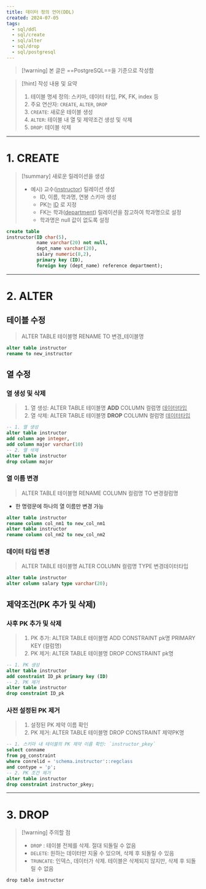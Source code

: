 ```yaml
---
title: 데이터 정의 언어(DDL)
created: 2024-07-05
tags:
  - sql/ddl
  - sql/create
  - sql/alter
  - sql/drop
  - sql/postgresql
---
```

> [!warning] 본 글은 ==PostgreSQL==을 기준으로 작성함

> [!hint] 작성 내용 및 요약
> 1. 테이블 명세 정의: 스키마, 데이터 타입, PK, FK, index 등
> 2. 주요 연산자: `CREATE`, `ALTER`, `DROP`
> 	1. `CREATE`: 새로운 테이블 생성
> 	2. `ALTER`: 테이블 내 열 및 제약조건 생성 및 삭제
> 	3. `DROP`: 테이블 삭제

---
# 1. CREATE
> [!summary] 새로운 릴레이션을 생성
> - 예시) 교수(<u>instructor</u>) 릴레이션 생성
> 	- ID, 이름, 학과명, 연봉 스키마 생성
> 	- PK는 <u>ID</u> 로 지정
> 	- FK는 학과(<u>department</u>) 릴레이션을 참고하여 학과명으로 설정
> 	- 학과명은 null 값이 없도록 설정

```sql
create table 
instructor(ID char(5),
		   name varchar(20) not null,
		   dept_name varchar(20),
		   salary numeric(8,2),
		   primary key (ID),
		   foreign key (dept_name) reference department);
```
---
# 2. ALTER
## 테이블 수정
> ALTER TABLE 테이블명 RENAME TO 변경_테이블명
```sql
alter table instructor
rename to new_instructor
```
## 열 수정
### 열 생성 및 삭제
> 1. 열 생성: ALTER TABLE 테이블명 **ADD** COLUMN 컬럼명 <u>데이터타입</u>
> 2. 열 삭제: ALTER TABLE 테이블명 **DROP** COLUMN 컬럼명 <u>데이터타입</u>

```sql
-- 1. 열 생성
alter table instructor
add column age integer,
add column major varchar(10)
-- 2. 열 삭제
alter table instructor
drop column major
```
### 열 이름 변경
> ALTER TABLE 테이블명 RENAME COLUMN 컬럼명 TO 변경컬럼명
- 한 명령문에 하나의 열 이름만 변경 가능
```sql
alter table instructor
rename column col_nm1 to new_col_nm1
alter table instructor
rename column col_nm2 to new_col_nm2
```
### 데이터 타입 변경
> ALTER TABLE 테이블명 ALTER COLUMN 컬럼명 TYPE 변경데이터타입
```sql
alter table instructor
alter column salary type varchar(20);
```
## 제약조건(PK 추가 및 삭제)
### 사후 PK 추가 및 삭제
> 1. PK 추가: ALTER TABLE 테이블명 ADD CONSTRAINT pk명 PRIMARY KEY (컬럼명)
> 2. PK 제거: ALTER TABLE 테이블명 DROP CONSTRAINT pk명
```sql
-- 1. PK 생성
alter table instructor
add constraint ID_pk primary key (ID)
-- 2. PK 제거
alter table instructor
drop constraint ID_pk
```
### 사전 설정된 PK 제거
> 1. 설정된 PK 제약 이름 확인
> 2. PK 제거: ALTER TABLE 테이블명 DROP CONSTRAINT 제약PK명

```sql
-- 1. 스키마 내 테이블의 PK 제약 이름 확인: `instructor_pkey`
select conname
from pg_constraint
where conrelid = 'schema.instructor'::regclass
and contype = 'p';
-- 2. PK 조건 제거
alter table instructor
drop constraint instructor_pkey;
```
---
# 3. DROP
> [!warning] 주의할 점
> - `DROP` : 테이블 전체를 삭제. 절대 되돌릴 수 없음
> - `DELETE`: 원하는 데이터만 지울 수 있으며, 삭제 후 되돌릴 수 있음
> - `TRUNCATE`: 인덱스, 데이터가 삭제. 테이블은 삭제되지 않지만, 삭제 후 되돌릴 수 없음
```postgresql 
drop table instructor
```
